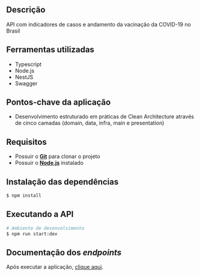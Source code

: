 ## Descrição

API com indicadores de casos e andamento da vacinação da COVID-19 no Brasil

## Ferramentas utilizadas

<ul>
  <li>Typescript</li>
  <li>Node.js</li>
  <li>NestJS</li>
  <li>Swagger</li>
</ul>

## Pontos-chave da aplicação

<ul>
  <li>Desenvolvimento estruturado em práticas de Clean Architecture através de cinco camadas (domain, data, infra, main e presentation)</li>
</ul>


## Requisitos

- Possuir o [**Git**](https://git-scm.com/) para clonar o projeto</li>
- Possuir o [**Node.js**](https://nodejs.org/en/) instalado</li>

## Instalação das dependências

```bash
$ npm install
```

## Executando a API

```bash
# Ambiente de desenvolvimento
$ npm run start:dev
```

## Documentação dos <em>endpoints</em>

Após executar a aplicação, [clique aqui](http://localhost:3000/api-docs/).
